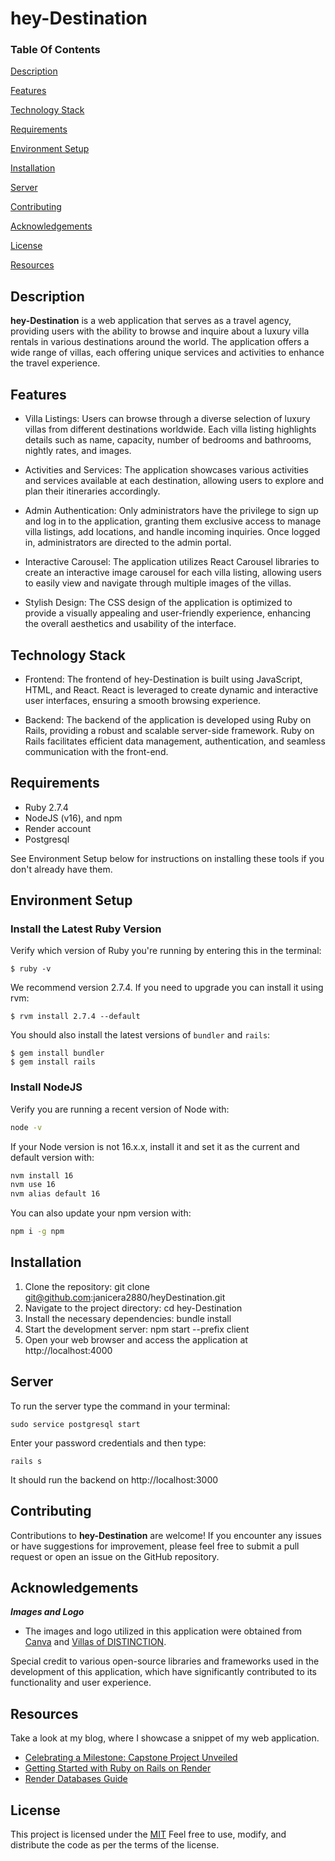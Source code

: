# hey-Destination

### Table Of Contents

[Description](#description) 

[Features](#features)

[Technology Stack](#technologystack)

[Requirements](#requirements)

[Environment Setup](#environmentsetup)

[Installation](#installation) 

[Server](#server) 

[Contributing](#contributing) 

[Acknowledgements](#Acknowledgements)

[License](#license)

[Resources](#resources)


## Description

**hey-Destination** is a web application that serves as a travel agency, providing users with the ability to browse and inquire about a luxury villa rentals in various destinations around the world. The application offers a wide range of villas, each offering unique services and activities to enhance the travel experience.

## Features

- Villa Listings: Users can browse through a diverse selection of luxury villas from different destinations worldwide. Each villa listing highlights details such as name, capacity, number of bedrooms and bathrooms, nightly rates, and images.

- Activities and Services: The application showcases various activities and services available at each destination, allowing users to explore and plan their itineraries accordingly.

- Admin Authentication: Only administrators have the privilege to sign up and log in to the application, granting them exclusive access to manage villa listings, add locations, and handle incoming inquiries. Once logged in, administrators are directed to the admin portal.

- Interactive Carousel: The application utilizes React Carousel libraries to create an interactive image carousel for each villa listing, allowing users to easily view and navigate through multiple images of the villas.

- Stylish Design: The CSS design of the application is optimized to provide a visually appealing and user-friendly experience, enhancing the overall aesthetics and usability of the interface.

## Technology Stack

- Frontend: The frontend of hey-Destination is built using JavaScript, HTML, and React. React is leveraged to create dynamic and interactive user interfaces, ensuring a smooth browsing experience.

- Backend: The backend of the application is developed using Ruby on Rails, providing a robust and scalable server-side framework. Ruby on Rails facilitates efficient data management, authentication, and seamless communication with the front-end.

## Requirements

- Ruby 2.7.4
- NodeJS (v16), and npm
- Render account
- Postgresql

See Environment Setup below for instructions on installing these tools if you
don't already have them.

## Environment Setup

### Install the Latest Ruby Version

Verify which version of Ruby you're running by entering this in the terminal:

```console
$ ruby -v
```

We recommend version 2.7.4. If you need to upgrade you can install it using rvm:

```console
$ rvm install 2.7.4 --default
```

You should also install the latest versions of `bundler` and `rails`:

```console
$ gem install bundler
$ gem install rails
```

### Install NodeJS

Verify you are running a recent version of Node with:

```sh
node -v
```

If your Node version is not 16.x.x, install it and set it as the current and
default version with:

```sh
nvm install 16
nvm use 16
nvm alias default 16
```

You can also update your npm version with:

```sh
npm i -g npm
```

## Installation

1. Clone the repository: git clone git@github.com:janicera2880/heyDestination.git
2. Navigate to the project directory: cd hey-Destination
3. Install the necessary dependencies: bundle install
4. Start the development server: npm start --prefix client
5. Open your web browser and access the application at http://localhost:4000

## Server

To run the server type the command in your terminal:

```
sudo service postgresql start
```
Enter your password credentials and then type:

```
rails s
```
It should run the backend on http://localhost:3000

## Contributing 

Contributions to **hey-Destination** are welcome! If you encounter any issues or have suggestions for improvement, please feel free to submit a pull request or open an issue on the GitHub repository.

## Acknowledgements

***Images and Logo***
- The images and logo utilized in this application were obtained from  [Canva](https://www.canva.com)
 and [Villas of DISTINCTION](https://www.villasofdistinction.com).

Special credit to various open-source libraries and frameworks used in the development of this application, which have significantly contributed to its functionality and user experience.

## Resources

Take a look at my blog, where I showcase a snippet of my web application.
- [Celebrating a Milestone: Capstone Project Unveiled](https://dev.to/janicera2880/celebrating-a-milestone-capstone-project-unveiled-51c1)
- [Getting Started with Ruby on Rails on Render](https://render.com/docs/deploy-rails)
- [Render Databases Guide](https://render.com/docs/databases)


## License 

This project is licensed under the [MIT](https://choosealicense.com/licenses/mit) 
Feel free to use, modify, and distribute the code as per the terms of the license.
